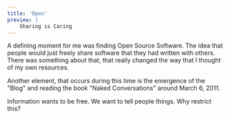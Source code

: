 ```yaml
---
title: 'Open'
preview: |
    Sharing is Caring
---
```


A defining moment for me was finding Open Source Software. The idea that people would just freely share software that they had written with others. There was something about that, that really changed the way that I thought of my own resources.

Another element, that occurs during this time is the emergence of the "Blog" and reading the book "Naked Conversations" around March 6, 2011.

Information wants to be free. We want to tell people things. Why restrict this?
